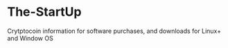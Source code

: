 # The-StartUp
Crytptocoin information for software purchases, and downloads for Linux+ and Window OS
